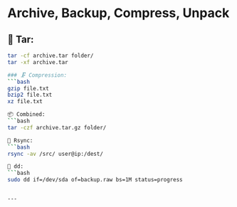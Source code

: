 # Archive, Backup, Compress, Unpack

## 🎒 Tar:
```bash
tar -cf archive.tar folder/
tar -xf archive.tar

### 🗜 Compression:
```bash
gzip file.txt
bzip2 file.txt
xz file.txt

📦 Combined:
```bash
tar -czf archive.tar.gz folder/

🔄 Rsync:
```bash
rsync -av /src/ user@ip:/dest/

🧱 dd:
```bash
sudo dd if=/dev/sda of=backup.raw bs=1M status=progress


---

